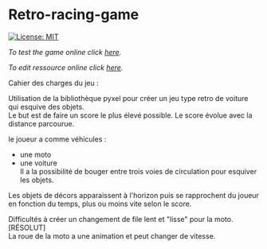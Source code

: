 # Retro-racing-game

[![License: MIT](https://img.shields.io/badge/License-MIT-yellow.svg)](LICENSE)

_To test the game online click [here](https://kitao.github.io/pyxel/wasm/launcher/?run=rattlessnake.retro-racing-game.game)._

_To edit ressource online click [here](https://kitao.github.io/pyxel/wasm/launcher/?edit=rattlessnake.retro-racing-game.graphics)._

Cahier des charges du jeu :

Utilisation de la bibliothèque pyxel pour créer un jeu type retro de voiture qui esquive des objets.<br>
Le but est de faire un score le plus élevé possible. Le score évolue avec la distance parcourue.

le joueur a comme véhicules :

- une moto
- une voiture <br>
  Il a la possibilité de bouger entre trois voies de circulation pour esquiver les objets.

Les objets de décors apparaissent à l'horizon puis se rapprochent du joueur en fonction du temps, plus ou moins vite selon le score.

Difficultés à créer un changement de file lent et "lisse" pour la moto.   [RÉSOLUT] <br>
La roue de la moto a une animation et peut changer de vitesse.

